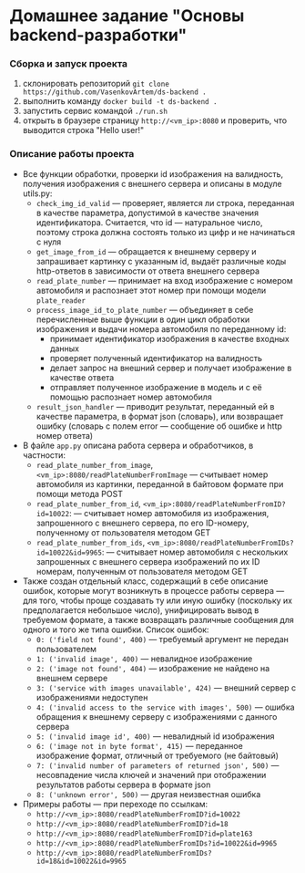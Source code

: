 # Домашнее задание "Основы backend-разработки"

### Сборка и запуск проекта

1. склонировать репозиторий `git clone https://github.com/VasenkovArtem/ds-backend .`
2. выполнить команду `docker build -t ds-backend .`
3. запустить сервис командой `./run.sh`
4. открыть в браузере страницу `http://<vm_ip>:8080` и проверить, что выводится строка "Hello user!"

### Описание работы проекта

- Все функции обработки, проверки id изображения на валидность, получения изображения с внешнего сервера и  описаны в модуле utils.py:
  - `check_img_id_valid` &mdash; проверяет, является ли строка, переданная в качестве параметра, допустимой в качестве значения идентификатора. Считается, что id — натуральное число, поэтому строка должна состоять только из цифр и не начинаться с нуля
  - `get_image_from_id` &mdash; обращается к внешнему серверу и запрашивает картинку с указанным id, выдаёт различные коды http-ответов в зависимости от ответа внешнего сервера
  - `read_plate_number` &mdash; принимает на вход изображение с номером автомобиля и распознает этот номер при помощи модели `plate_reader`
  - `process_image_id_to_plate_number` &mdash; объединяет в себе перечисленные выше функции в один цикл обработки изображения и выдачи номера автомобиля по переданному id:
    - принимает идентификатор изображения в качестве входных данных
    - проверяет полученный идентификатор на валидность
    - делает запрос на внешний сервер и получает изображение в качестве ответа
    - отправляет полученное изображение в модель и с её помощью распознает номер автомобиля
  - `result_json_handler` &mdash; приводит результат, переданный ей в качестве параметра, в формат json (словарь), или возвращает ошибку (словарь с полем error &mdash; сообщение об ошибке и http номер ответа)
- В файле `app.py` описана работа сервера и обработчиков, в частности:
  - `read_plate_number_from_image`, `<vm_ip>:8080/readPlateNumberFromImage` &mdash; считывает номер автомобиля из картинки, переданной в байтовом формате при помощи метода POST
  - `read_plate_number_from_id`, `<vm_ip>:8080/readPlateNumberFromID?id=10022`: &mdash; считывает номер автомобиля из изображения, запрошенного с внешнего сервера, по его ID-номеру, полученному от пользователя методом GET
  - `read_plate_number_from_ids`, `<vm_ip>:8080/readPlateNumberFromIDs?id=10022&id=9965`: &mdash; считывает номер автомобиля с нескольких запрошенных с внешнего сервера изображений по их ID номерам, полученным от пользователя методом GET
- Также создан отдельный класс, содержащий в себе описание ошибок, которые могут возникнуть в процессе работы сервера &mdash; для того, чтобы проще создавать ту или иную ошибку (поскольку их предполагается небольшое число), унифицировать вывод в требуемом формате, а также возвращать различные сообщения для одного и того же типа ошибки. Список ошибок:
  - `0: ('field not found', 400)` &mdash; требуемый аргумент не передан пользователем
  - `1: ('invalid image', 400)` &mdash; невалидное изображение
  - `2: ('image not found', 404)` &mdash; изображение не найдено на внешнем сервере
  - `3: ('service with images unavailable', 424)` &mdash; внешний сервер с изображениями недоступен
  - `4: ('invalid access to the service with images', 500)` &mdash; ошибка обращения к внешнему серверу с изображениями с данного сервера
  - `5: ('invalid image id', 400)` &mdash; невалидный id изображения
  - `6: ('image not in byte format', 415)` &mdash; переданное изображение формат, отличный от требуемого (не байтовый)
  - `7: ('invalid number of parameters of returned json', 500)` &mdash; несовпадение числа ключей и значений при отображении результатов работы сервера в формате json
  - `8: ('unknown error', 500)` &mdash; другая неизвестная ошибка
- Примеры работы &mdash; при переходе по ссылкам:
  - `http://<vm_ip>:8080/readPlateNumberFromID?id=10022`
  - `http://<vm_ip>:8080/readPlateNumberFromID?id=18`
  - `http://<vm_ip>:8080/readPlateNumberFromID?id=plate163`
  - `http://<vm_ip>:8080/readPlateNumberFromIDs?id=10022&id=9965`
  - `http://<vm_ip>:8080/readPlateNumberFromIDs?id=18&id=10022&id=9965`
